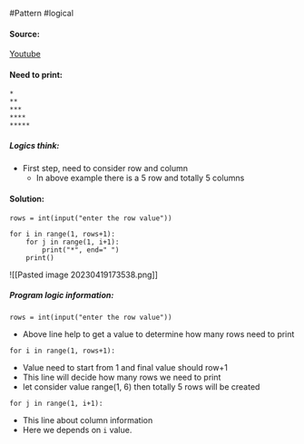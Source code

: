 #Pattern #logical

#### Source:
[Youtube](https://www.youtube.com/watch?v=x8IXcg7m57s)

#### Need to print:
```
*
**
***
****
*****
```

##### Logics think:
* First step, need to consider row and column
	* In above example there is a 5 row and totally 5 columns

#### Solution:
```
rows = int(input("enter the row value"))

for i in range(1, rows+1):
    for j in range(1, i+1):
        print("*", end=" ")
    print()
```


![[Pasted image 20230419173538.png]]

##### Program logic information:

```
rows = int(input("enter the row value"))
```
* Above line help to get a value to determine how many rows need to print

```
for i in range(1, rows+1):
```
* Value need to start from 1 and final value should row+1
* This line will decide how many rows we need to print
* let consider value range(1, 6) then totally 5 rows will be created

```
for j in range(1, i+1):
```
* This line about column information
* Here we depends on `i` value. 